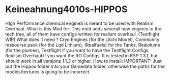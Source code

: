 # Keineahnung4010s-HIPPOS
HIgh PerfOrmance chemical engineS is meant to be used with Realism Overhaul.
What is this Mod for: This mod adds severall new engines to the tech tree, all of them have configs written for realism overhaul. (Testflight WIP)
What does it need ? Cryo Engines (for the Litchi Model), Community ressourse pack (for the Lqd Lithium), (Realfuels) for the Tanks, Realplume (for the plumes), Testflight if you want to have the Testflight Configs, Realism Overhaul if you want the RO Configs. It is tested in KSP 1.3.1, but should work in all versions 1.1.3 or higher.
How to Install: IMPORTANT: Just put the Hippos folder into your Gamedata folder, otherwise the paths for the models/textures is going to be incorrect.
